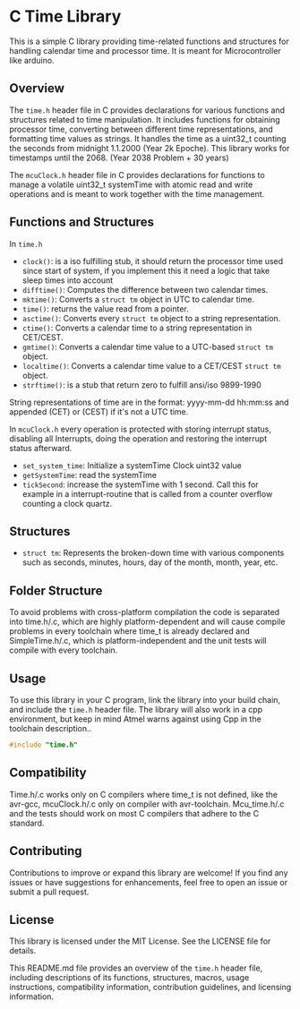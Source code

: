 # C Time Library

This is a simple C library providing time-related functions and structures for handling calendar time and processor time. It is meant for Microcontroller like arduino. 

## Overview

The `time.h` header file in C provides declarations for various functions and structures related to time manipulation. It includes functions for obtaining processor time, converting between different time representations, and formatting time values as strings. It handles the time as a uint32_t counting the seconds from midnight 1.1.2000 (Year 2k Epoche). This library works for timestamps until the 2068. (Year 2038 Problem + 30 years)

The `mcuClock.h` header file in C provides declarations for functions to manage a volatile uint32_t systemTime with atomic read and write operations and is meant to work together with the time management.

## Functions and Structures

In `time.h`

- `clock()`: is a iso fulfilling stub, it should return the processor time used since start of system, if you implement this it need a logic that take sleep times into account
- `difftime()`: Computes the difference between two calendar times.
- `mktime()`: Converts a `struct tm` object in UTC to calendar time.
- `time()`: returns the value read from a pointer.
- `asctime()`: Converts every `struct tm` object to a string representation.
- `ctime()`: Converts a calendar time to a string representation in CET/CEST.
- `gmtime()`: Converts a calendar time value to a UTC-based `struct tm` object.
- `localtime()`: Converts a calendar time value to a CET/CEST `struct tm` object.
- `strftime()`: is a stub that return zero to fulfill ansi/iso 9899-1990

String representations of time are in the format: yyyy-mm-dd hh:mm:ss and appended (CET) or (CEST) if it's not a UTC time.

In `mcuClock.h` every operation is protected with storing interrupt status, disabling all Interrupts, doing the operation and restoring the interrupt status afterward.

- `set_system_time`: Initialize a systemTime Clock uint32 value
- `getSystemTime`: read the systemTime
- `tickSecond`:  increase the systemTime with 1 second. Call this for example in a interrupt-routine that is called from a counter overflow counting a clock quartz.

## Structures

- `struct tm`: Represents the broken-down time with various components such as seconds, minutes, hours, day of the month, month, year, etc.

## Folder Structure

To avoid problems with cross-platform compilation the code is separated into time.h/.c, which are highly platform-dependent and will cause compile problems in every toolchain where time_t is already declared and SimpleTime.h/.c, which is platform-independent and the unit tests will compile with every toolchain.

## Usage

To use this library in your C program, link the library into your build chain, and include the `time.h` header file. The library will also work in a cpp environment, but keep in mind Atmel warns against using Cpp in the toolchain description..

```c
#include "time.h"

```
## Compatibility

Time.h/.c works only on C compilers where time_t is not defined, like the avr-gcc, mcuClock.h/.c only on compiler with avr-toolchain. Mcu_time.h/.c and the tests should work on most C compilers that adhere to the C standard.

## Contributing

Contributions to improve or expand this library are welcome! If you find any issues or have suggestions for enhancements, feel free to open an issue or submit a pull request.

## License

This library is licensed under the MIT License. See the LICENSE file for details.

This README.md file provides an overview of the `time.h` header file, including descriptions of its functions, structures, macros, usage instructions, compatibility information, contribution guidelines, and licensing information.
